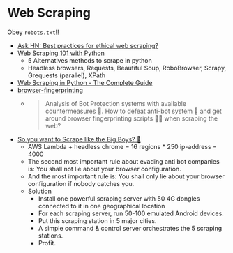 Web Scraping
============

Obey `robots.txt`!!

* [Ask HN: Best practices for ethical web scraping?](https://news.ycombinator.com/item?id=22778089)
* [Web Scraping 101 with Python](https://www.scrapingbee.com/blog/web-scraping-101-with-python/)
    * 5 Alternatives methods to scrape in python
    * Headless browsers, Requests, Beautiful Soup, RoboBrowser, Scrapy, Grequests (parallel), XPath
* [Web Scraping in Python - The Complete Guide](https://proxiesapi.com/articles/web-scraping-in-python-the-complete-guide)
* [browser-fingerprinting](https://github.com/niespodd/browser-fingerprinting)
    * >  Analysis of Bot Protection systems with available countermeasures 🚿. How to defeat anti-bot system 👻 and get around browser fingerprinting scripts 🕵️‍♂️ when scraping the web? 
* [So you want to Scrape like the Big Boys? 🚀](https://incolumitas.com/2021/11/03/so-you-want-to-scrape-like-the-big-boys/)
    * AWS Lambda + headless chrome = 16 regions * 250 ip-address = 4000 
    * The second most important rule about evading anti bot companies is: You shall not lie about your browser configuration.
    * And the most important rule is: You shall only lie about your browser configuration if nobody catches you.
    * Solution
        * Install one powerful scraping server with 50 4G dongles connected to it in one geographical location
        * For each scraping server, run 50-100 emulated Android devices.
        * Put this scraping station in 5 major cities.
        * A simple command & control server orchestrates the 5 scraping stations.
        * Profit.

